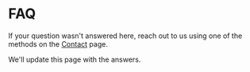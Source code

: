 # FAQ

If your question wasn't answered here, reach out to us using one of the methods on the [Contact](/contact/node-tec "Contact") page.

We'll update this page with the answers.
